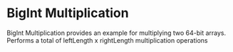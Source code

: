 # BigInt Multiplication
BigInt Multiplication provides an example for multiplying two 64-bit arrays. Performs a total of leftLength x rightLength multiplication operations
